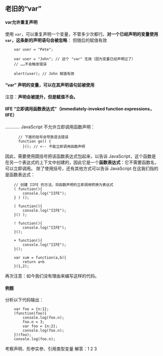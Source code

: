 ## 老旧的“var”

#### var允许重复声明
使用 `var`，可以重复声明一个变量，不管多少次都行。**对一个已经声明的变量使用 `var`，这条新的声明语句会被忽略**：
但随后的赋值有效
```
    var user = "Pete";

    var user = "John"; // 这个 "var" 无效（因为变量已经声明过了）
    // ……不会触发错误

    alert(user); // John 赋值有效
```

#### “var” 声明的变量，可以在其声明语句前被使用
注意：**声明会被提升，但是赋值不会。**

#### IIFE “立即调用函数表达式”（immediately-invoked function expressions，IIFE）
…………
JavaScript 不允许立即调用函数声明：

```
      // 下面的括号会导致语法错误
      function go() {
        }(); // <-- 不能立即调用函数声明
```

因此，需要使用圆括号把该函数表达式包起来，以告诉 JavaScript，这个函数是在另一个表达式的上下文中创建的，因此它是一个**函数表达式**：它不需要函数名，可以立即调用。
除了使用括号，还有其他方式可以告诉 JavaScript 在这我们指的是函数表达式：
```
    // 创建 IIFE 的方法，将函数声明的立即调用转换为表达式
    ( function(){
        console.log("IIFE");
    } ) ();

    ( function(){
        console.log("IIFE");
    }() );

    ! function(){
        console.log("IIFE");
    }();

    + function(){
        console.log("IIFE");
    }();

    var sum = function(a,b){
        return a+b
    }(1,2);
```
再次注意：如今我们没有理由来编写这样的代码。

#### 例题
分析以下代码输出：
```
    var foo = {n:1};
    (function(foo){
        console.log(foo.n);
        foo.n = 3;
        var foo = {n:2};
        console.log(foo.n);
    })(foo);
    console.log(foo.n);
```
考察声明、形参实参、引用类型变量
解答：1 2 3